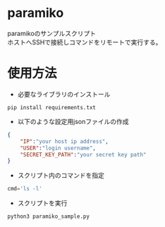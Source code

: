 # paramiko
paramikoのサンプルスクリプト  
ホストへSSHで接続しコマンドをリモートで実行する。  

# 使用方法  
- 必要なライブラリのインストール  
```shell  
pip install requirements.txt  
```
  
- 以下のような設定用jsonファイルの作成  
```json  
{
    "IP":"your host ip address",  
    "USER":"login username",  
    "SECRET_KEY_PATH":"your secret key path"  
}  
```  
  
- スクリプト内のコマンドを指定  
```python 
cmd='ls -l'
```
  
- スクリプトを実行  
```shell  
python3 paramiko_sample.py  
``` 
